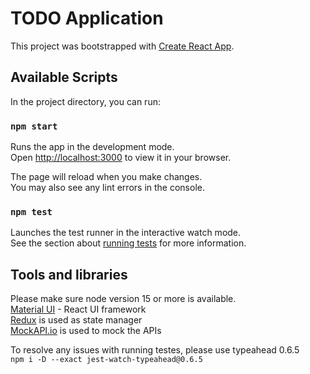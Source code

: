 # TODO Application

This project was bootstrapped with [Create React App](https://github.com/facebook/create-react-app).

## Available Scripts

In the project directory, you can run:

### `npm start`

Runs the app in the development mode.\
Open [http://localhost:3000](http://localhost:3000) to view it in your browser.

The page will reload when you make changes.\
You may also see any lint errors in the console.

### `npm test`

Launches the test runner in the interactive watch mode.\
See the section about [running tests](https://facebook.github.io/create-react-app/docs/running-tests) for more information.

## Tools and libraries   
Please make sure node version 15 or more is available.   
[Material UI](https://mui.com/material-ui/getting-started/) - React UI framework   
[Redux](https://redux.js.org/) is used as state manager    
[MockAPI.io](https://mockapi.io/) is used to mock the APIs   


To resolve any issues with running testes, please use typeahead 0.6.5    
`npm i -D --exact jest-watch-typeahead@0.6.5`
